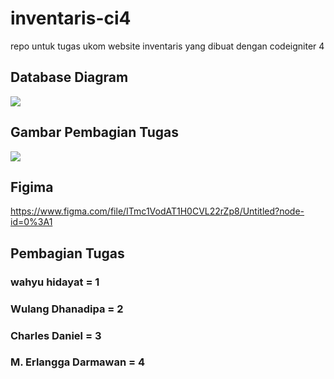 # inventaris-ci4
repo untuk tugas ukom website inventaris yang dibuat dengan codeigniter 4

## Database Diagram
![](https://cdn.discordapp.com/attachments/846580672244219910/905311525282144317/uCJcCv3V2AOFE2KowGEGuXF5wR-1lco9s6w-kvVDt0Ai6dh5Hp_QXQleI39Z-QI8ztf8l6Ejs_cUepow1301-h625.png)

## Gambar Pembagian Tugas
![](https://cdn.discordapp.com/attachments/846580672244219910/905281965568168026/Screenshot_79.png)

## Figima
https://www.figma.com/file/ITmc1VodAT1H0CVL22rZp8/Untitled?node-id=0%3A1

## Pembagian Tugas
### wahyu hidayat = 1
### Wulang Dhanadipa = 2
### Charles Daniel = 3
### M. Erlangga Darmawan = 4
